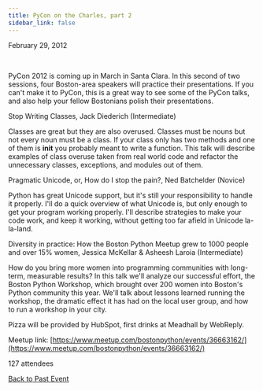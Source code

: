 ```yaml
---
title: PyCon on the Charles, part 2
sidebar_link: false
---
```


February 29, 2012


   

PyCon 2012 is coming up in March in Santa Clara. In this second of two sessions, four Boston-area speakers will practice their presentations. If you can't make it to PyCon, this is a great way to see some of the PyCon talks, and also help your fellow Bostonians polish their presentations.

Stop Writing Classes, Jack Diederich (Intermediate)

Classes are great but they are also overused. Classes must be nouns but not every noun must be a class. If your class only has two methods and one of them is __init__ you probably meant to write a function. This talk will describe examples of class overuse taken from real world code and refactor the unnecessary classes, exceptions, and modules out of them.

Pragmatic Unicode, or, How do I stop the pain?, Ned Batchelder (Novice)

Python has great Unicode support, but it's still your responsibility to handle it properly. I'll do a quick overview of what Unicode is, but only enough to get your program working properly. I'll describe strategies to make your code work, and keep it working, without getting too far afield in Unicode la-la-land.

Diversity in practice: How the Boston Python Meetup grew to 1000 people and over 15% women, Jessica McKellar & Asheesh Laroia (Intermediate)

How do you bring more women into programming communities with long-term, measurable results? In this talk we'll analyze our successful effort, the Boston Python Workshop, which brought over 200 women into Boston's Python community this year. We'll talk about lessons learned running the workshop, the dramatic effect it has had on the local user group, and how to run a workshop in your city.

Pizza will be provided by HubSpot, first drinks at Meadhall by WebReply.


Meetup link: [https://www.meetup.com/bostonpython/events/36663162/](https://www.meetup.com/bostonpython/events/36663162/)

127 attendees

[Back to Past Event](past-events.md)